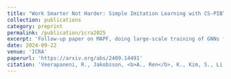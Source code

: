 ```yaml
---
title: "Work Smarter Not Harder: Simple Imitation Learning with CS-PIBT Outperforms Large Scale Imitation Learning for MAPF"
collection: publications
category: preprint
permalink: /publication/icra2025
excerpt: 'Follow-up paper on MAPF, doing large-scale training of GNNs for MAPF for improved scalability'
date: 2024-09-22
venue: 'ICRA'
paperurl: 'https://arxiv.org/abs/2409.14491'
citation: 'Veerapaneni, R., Jakobsson, <b>A., Ren</b>, K., Kim, S., Li, J., & Likhachev, M. (2024). Work Smarter Not Harder: Simple Imitation Learning with CS-PIBT Outperforms Large Scale Imitation Learning for MAPF. arXiv preprint arXiv:2409.14491.'
---
```

